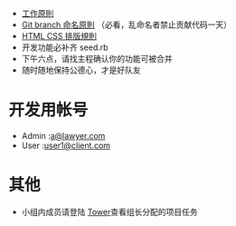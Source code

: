 * [工作原則](http://redmine.growthschool.com/projects/class-02/wiki/%E5%B7%A5%E4%BD%9C%E5%8E%9F%E5%89%87)
* [Git branch 命名原則](http://redmine.growthschool.com/projects/class-02/wiki/Git_%E5%8D%94%E4%BD%9C%E6%B5%81%E7%A8%8B) （必看，乱命名者禁止贡献代码一天）
* [HTML CSS 排版規則](http://redmine.growthschool.com/projects/class-02/wiki/HTML_CSS_%E5%8D%94%E4%BD%9C%E8%A6%8F%E5%89%87)
* 开发功能必补齐 seed.rb
* 下午六点，请找主程确认你的功能可被合并
* 随时随地保持公德心，才是好队友

# 开发用帐号

* Admin :a@lawyer.com 
* User :user1@client.com 

# 其他

* 小组内成员请登陆 [Tower](http://redmine.growthschool.com/projects/team-2-2/issues)查看组长分配的项目任务
